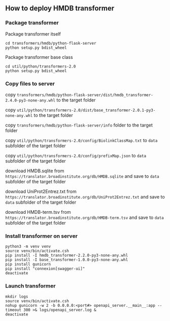 ## How to deploy HMDB transformer

### Package transformer

Package transformer itself
```
cd transformers/hmdb/python-flask-server
python setup.py bdist_wheel
```
Package transformer base class
```
cd util/python/transformers-2.0
python setup.py bdist_wheel
```

### Copy files to server

copy `transformers/hmdb/python-flask-server/dist/hmdb_transformer-2.4.0-py3-none-any.whl` to the target folder

copy `util/python/transformers-2.0/dist/base_transformer-2.0.1-py3-none-any.whl` to the target folder

copy `transformers/hmdb/python-flask-server/info` folder to the target folder

copy `util/python/transformers-2.0/config/BiolinkClassMap.txt` to `data` subfolder of the target folder

copy `util/python/transformers-2.0/config/prefixMap.json` to `data` subfolder of the target folder

download HMDB.sqlite from `https://translator.broadinstitute.org/db/HMDB.sqlite` and save to `data` subfolder of the target folder

download UniProt2Entrez.txt from `https://translator.broadinstitute.org/db/UniProt2Entrez.txt` and save to `data` subfolder of the target folder

download HMDB-term.tsv from `https://translator.broadinstitute.org/db/HMDB-term.tsv` and save to `data` subfolder of the target folder


### Install transformer on server

```
python3 -m venv venv
source venv/bin/activate.csh
pip install -I hmdb_transformer-2.2.0-py3-none-any.whl
pip install -I base_transformer-1.0.0-py3-none-any.whl
pip install gunicorn
pip install "connexion[swagger-ui]"
deactivate
```

### Launch transformer

```
mkdir logs
source venv/bin/activate.csh
nohup gunicorn -w 2 -b 0.0.0.0:<port#> openapi_server.__main__:app --timeout 300 >& logs/openapi_server.log &
deactivate
```



